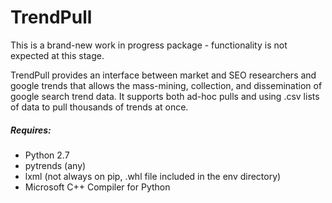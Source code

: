 # TrendPull

This is a brand-new work in progress package - functionality is not expected at this stage.

TrendPull provides an interface between market and SEO researchers and google trends that allows the mass-mining, collection, and dissemination of google search trend data. It supports both ad-hoc pulls and using .csv lists of data to pull thousands of trends at once.

##### Requires:
 - Python 2.7
 - pytrends (any)
 - lxml (not always on pip, .whl file included in the env directory)
 - Microsoft C++ Compiler for Python